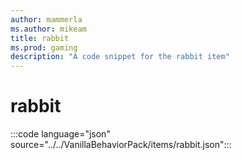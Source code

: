 ```yaml
---
author: mammerla
ms.author: mikeam
title: rabbit
ms.prod: gaming
description: "A code snippet for the rabbit item"
---
```


# rabbit

:::code language="json" source="../../VanillaBehaviorPack/items/rabbit.json":::
